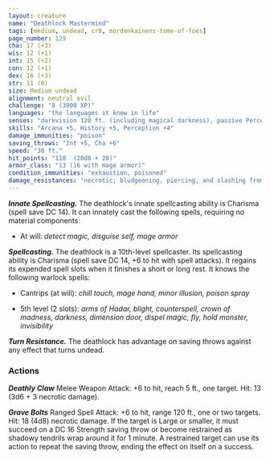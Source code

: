 ```yaml
---
layout: creature
name: "Deathlock Mastermind"
tags: [medium, undead, cr8, mordenkainens-tome-of-foes]
page_number: 129
cha: 17 (+3)
wis: 12 (+1)
int: 15 (+2)
con: 12 (+1)
dex: 16 (+3)
str: 11 (0)
size: Medium undead
alignment: neutral evil
challenge: "8 (3900 XP)"
languages: "the languages it knew in life"
senses: "darkvision 120 ft. (including magical darkness), passive Perception 14"
skills: "Arcana +5, History +5, Perception +4"
damage_immunities: "poison"
saving_throws: "Int +5, Cha +6"
speed: "30 ft."
hit_points: "110  (20d8 + 20)"
armor_class: "13 (16 with mage armor)"
condition_immunities: "exhaustion, poisoned"
damage_resistances: "necrotic; bludgeoning, piercing, and slashing from nonmagical attacks that aren't silvered"
---
```


***Innate Spellcasting.*** The deathlock's innate spellcasting ability is Charisma (spell save DC 14). It can innately cast the following spells, requiring no material components:

* At will: <i>detect magic, disguise self, mage armor</i>

***Spellcasting.*** The deathlock is a 10th-level spellcaster. Its spellcasting ability is Charisma (spell save DC 14, +6 to hit with spell attacks). It regains its expended spell slots when it finishes a short or long rest. It knows the following warlock spells:

* Cantrips (at will): <i>chill touch, mage hand, minor illusion, poison spray</i>

* 5th level (2 slots): <i>arms of Hadar, blight, counterspell, crown of madness, darkness, dimension door, dispel magic, fly, hold monster, invisibility</i>

***Turn Resistance.*** The deathlock has advantage on saving throws against any effect that turns undead.

### Actions

***Deathly Claw*** Melee Weapon Attack: +6 to hit, reach 5 ft., one target. Hit: 13 (3d6 + 3 necrotic damage).

***Grave Bolts*** Ranged Spell Attack: +6 to hit, range 120 ft., one or two targets. Hit: 18 (4d8) necrotic damage. If the target is Large or smaller, it must succeed on a DC 16 Strength saving throw or become restrained as shadowy tendrils wrap around it for 1 minute. A restrained target can use its action to repeat the saving throw, ending the effect on itself on a success.
